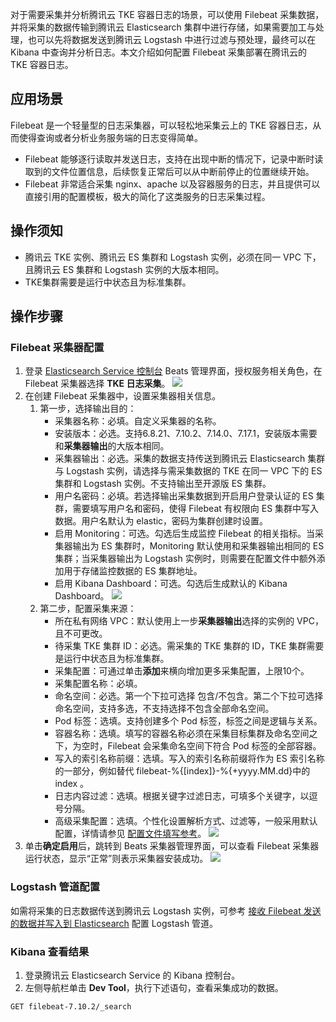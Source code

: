 对于需要采集并分析腾讯云 TKE 容器日志的场景，可以使用 Filebeat 采集数据，并将采集的数据传输到腾讯云 Elasticsearch 集群中进行存储，如果需要加工与处理，也可以先将数据发送到腾讯云 Logstash 中进行过滤与预处理，最终可以在 Kibana 中查询并分析日志。本文介绍如何配置 Filebeat 采集部署在腾讯云的 TKE 容器日志。

## 应用场景
Filebeat 是一个轻量型的日志采集器，可以轻松地采集云上的 TKE 容器日志，从而使得查询或者分析业务服务端的日志变得简单。
- Filebeat 能够逐行读取并发送日志，支持在出现中断的情况下，记录中断时读取到的文件位置信息，后续恢复正常后可以从中断前停止的位置继续开始。
- Filebeat 非常适合采集 nginx、apache 以及容器服务的日志，并且提供可以直接引用的配置模板，极大的简化了这类服务的日志采集过程。

## 操作须知
- 腾讯云 TKE 实例、腾讯云 ES 集群和 Logstash 实例，必须在同一 VPC 下，且腾讯云 ES 集群和 Logstash 实例的大版本相同。
- TKE集群需要是运行中状态且为标准集群。

## 操作步骤
### Filebeat 采集器配置
1. 登录 [Elasticsearch Service 控制台](https://console.cloud.tencent.com/es/beats) Beats 管理界面，授权服务相关角色，在 Filebeat 采集器选择 **TKE 日志采集**。
![](https://qcloudimg.tencent-cloud.cn/raw/5ce4de07d9291758f923281f853c61be.png)
2. 在创建 Filebeat 采集器中，设置采集器相关信息。  
	1. 第一步，选择输出目的：
		- 采集器名称：必填。自定义采集器的名称。
		- 安装版本：必选。支持6.8.21、7.10.2、7.14.0、7.17.1，安装版本需要和**采集器输出**的大版本相同。
		- 采集器输出：必选。采集的数据支持传送到腾讯云 Elasticsearch 集群与 Logstash 实例，请选择与需采集数据的 TKE 在同一 VPC 下的 ES 集群和 Logstash 实例。不支持输出至开源版 ES 集群。
		- 用户名密码：必填。若选择输出采集数据到开启用户登录认证的 ES 集群，需要填写用户名和密码，使得 Filebeat 有权限向 ES 集群中写入数据。用户名默认为 elastic，密码为集群创建时设置。
		- 启用 Monitoring：可选。勾选后生成监控 Filebeat 的相关指标。当采集器输出为 ES 集群时，Monitoring 默认使用和采集器输出相同的 ES 集群；当采集器输出为 Logstash 实例时，则需要在配置文件中额外添加用于存储监控数据的 ES 集群地址。
		- 启用 Kibana Dashboard：可选。勾选后生成默认的 Kibana Dashboard。
![](https://qcloudimg.tencent-cloud.cn/raw/982a262938c33ad204ee6562f932bb1e.png)
	2. 第二步，配置采集来源：  
		- 所在私有网络 VPC：默认使用上一步**采集器输出**选择的实例的 VPC，且不可更改。
		- 待采集 TKE 集群 ID：必选。需采集的 TKE 集群的 ID，TKE 集群需要是运行中状态且为标准集群。
		- 采集配置：可通过单击**添加**来横向增加更多采集配置，上限10个。
		- 采集配置名称：必填。
		- 命名空间：必选。第一个下拉可选择 包含/不包含。第二个下拉可选择命名空间，支持多选，不支持选择不包含全部命名空间。
		- Pod 标签：选填。支持创建多个 Pod 标签，标签之间是逻辑与关系。
		- 容器名称：选填。填写的容器名称必须在采集目标集群及命名空间之下，为空时，Filebeat 会采集命名空间下符合 Pod 标签的全部容器。
		- 写入的索引名称前缀：选填。写入的索引名称前缀将作为 ES 索引名称的一部分，例如替代 filebeat-%{[index]}-%{+yyyy.MM.dd}中的 index 。
		- 日志内容过滤：选填。根据关键字过滤日志，可填多个关键字，以逗号分隔。
		- 高级采集配置：选填。个性化设置解析方式、过滤等，一般采用默认配置，详情请参见 [配置文件填写参考](https://www.elastic.co/guide/en/beats/filebeat/7.17/defining-processors.html)。
![](https://qcloudimg.tencent-cloud.cn/raw/4b8ba073d7786371b28e74d4725c6908.png)
3. 单击**确定启用**后，跳转到 Beats 采集器管理界面，可以查看 Filebeat 采集器运行状态，显示“正常”则表示采集器安装成功。
![](https://qcloudimg.tencent-cloud.cn/raw/c35434d895650bc5d38114f67f3c439b.png)

### Logstash 管道配置
如需将采集的日志数据传送到腾讯云 Logstash 实例，可参考 [接收 Filebeat 发送的数据并写入到 Elasticsearch](https://cloud.tencent.com/document/product/845/55154) 配置 Logstash 管道。

### Kibana 查看结果
1. 登录腾讯云 Elasticsearch Service 的 Kibana 控制台。
2. 左侧导航栏单击 **Dev Tool**，执行下述语句，查看采集成功的数据。
```
GET filebeat-7.10.2/_search
```

